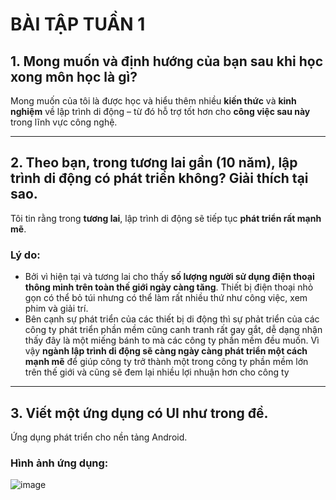 # BÀI TẬP TUẦN 1

## 1️. Mong muốn và định hướng của bạn sau khi học xong môn học là gì?

Mong muốn của tôi là được học và hiểu thêm nhiều **kiến thức** và **kinh nghiệm** về lập trình di động – từ đó hỗ trợ tốt hơn cho **công việc sau này** trong lĩnh vực công nghệ.

---

## 2️. Theo bạn, trong tương lai gần (10 năm), lập trình di động có phát triển không? Giải thích tại sao.

Tôi tin rằng trong **tương lai**, lập trình di động sẽ tiếp tục **phát triển rất mạnh mẽ**.  

### Lý do:
- Bởi vì hiện tại và tương lai cho thấy **số lượng người sử dụng điện thoại thông minh trên toàn thế giới ngày càng tăng**. Thiết bị điện thoại nhỏ gọn có thể bỏ túi nhưng có thể làm rất nhiều thứ như công việc, xem phim và giải trí.
- Bên cạnh sự phát triển của các thiết bị di động thì sự phảt triển của các công ty phát triển phần mềm cũng canh tranh rất gay gắt, dễ dạng nhận thấy đây là một miếng bánh to mà các công ty phần mềm đều muốn. Vì vậy **ngành lập trình di động sẽ càng ngày càng phát triển một cách mạnh mẽ** để giúp công ty trở thành một trong công ty phần mềm lớn trên thế giới và cũng sẽ đem lại nhiều lợi nhuận hơn cho công ty

---

## 3. Viết một ứng dụng có UI như trong đề.
Ứng dụng phát triển cho nền tảng Android.

### Hình ảnh ứng dụng:
![image](https://github.com/user-attachments/assets/eaeb378c-5c15-4417-87b4-71be167cf5fe)
